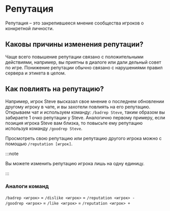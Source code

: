 # Репутация

Репутация – это закрепившееся мнение сообщества игроков о конкретной личности.

## Каковы причины изменения репутации?

Чаще всего повышение репутации связано с положительными действиями, например, вы приятны в диалоге или дали дельный совет по игре. Понижение репутации обычно связано с нарушениями правил сервера и этикета в целом.

## Как повлиять на репутацию?

Например, игрок Steve высказал свое мнение о последнем обновлении другому игроку в чате, и вы захотели повлиять на его репутацию.
Открываем чат и используем команду: `/badrep Steve`, таким образом вы забираете 1 очко репутации у Steve.
Аналогично первому примеру, если позиция игрока Steve вам близка, то повысьте ему репутацию используя команду `/goodrep Steve`.

Просмотреть свою репутацию или репутацию другого игрока можно с помощью `/reputation [игрок]`.

:::note

Вы можете изменить репутацию игрока лишь на одну единицу.

:::

### Аналоги команд

`/badrep <игрок>` = `/dislike <игрок>` = `/reputation <игрок> -` <br />
`/goodrep <игрок>` = `/like <игрок>` = `/reputation <игрок> +`
